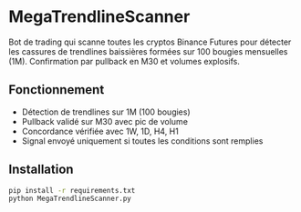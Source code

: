 # MegaTrendlineScanner

Bot de trading qui scanne toutes les cryptos Binance Futures pour détecter les cassures de trendlines baissières formées sur 100 bougies mensuelles (1M). Confirmation par pullback en M30 et volumes explosifs.

## Fonctionnement

- Détection de trendlines sur 1M (100 bougies)
- Pullback validé sur M30 avec pic de volume
- Concordance vérifiée avec 1W, 1D, H4, H1
- Signal envoyé uniquement si toutes les conditions sont remplies

## Installation

```bash
pip install -r requirements.txt
python MegaTrendlineScanner.py
```
